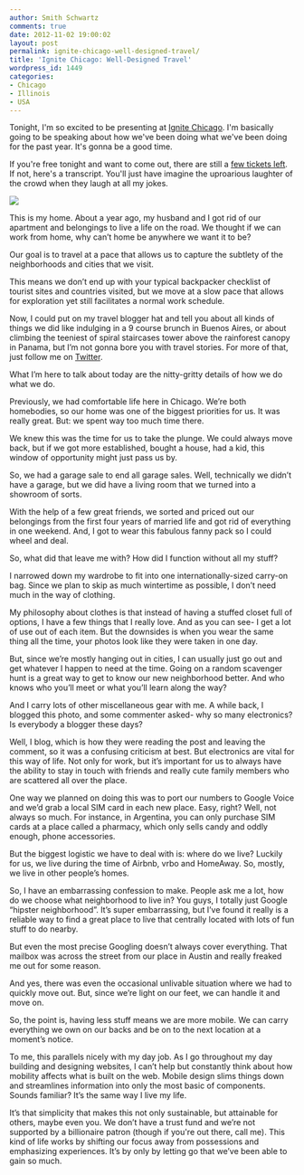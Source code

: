 ```yaml
---
author: Smith Schwartz
comments: true
date: 2012-11-02 19:00:02
layout: post
permalink: ignite-chicago-well-designed-travel/
title: 'Ignite Chicago: Well-Designed Travel'
wordpress_id: 1449
categories:
- Chicago
- Illinois
- USA
---
```


Tonight, I'm so excited to be presenting at [Ignite Chicago](http://www.ignitechi.org/). I'm basically going to be speaking about how we've been doing what we've been doing for the past year. It's gonna be a good time.

If you're free tonight and want to come out, there are still a [few tickets left](http://www.ignitechi.org/#register-anchor). If not, here's a transcript. You'll just have imagine the uproarious laughter of the crowd when they laugh at all my jokes. 

![](http://schwartzography.com/wp-content/uploads/2012/11/Suitcases.jpg)

This is my home. About a year ago, my husband and I got rid of our apartment and belongings to live a life on the road. We thought if we can work from home, why can’t home be anywhere we want it to be?

Our goal is to travel at a pace that allows us to capture the subtlety of the neighborhoods and cities that we visit. 

This means we don’t end up with your typical backpacker checklist of tourist sites and countries visited, but we move at a slow pace that allows for exploration yet still facilitates a normal work schedule. 

Now, I could put on my travel blogger hat and tell you about all kinds of things we did like indulging in a 9 course brunch in Buenos Aires, or about climbing the teeniest of spiral staircases tower above the rainforest canopy in Panama, but I’m not gonna bore you with travel stories. For more of that, just follow me on [Twitter](https://twitter.com/smithschwartz).

What I’m here to talk about today are the nitty-gritty details of how we do what we do.

Previously, we had comfortable life here in Chicago. We’re both homebodies, so our home was one of the biggest priorities for us. It was really great. But: we spent way too much time there.

We knew this was the time for us to take the plunge. We could always move back, but if we got more established, bought a house, had a kid, this window of opportunity might just pass us by. 

So, we had a garage sale to end all garage sales. Well, technically we didn’t have a garage, but we did have a living room that we turned into a showroom of sorts. 

With the help of a few great friends, we sorted and priced out our belongings from the first four years of married life and got rid of everything in one weekend. And, I got to wear this fabulous fanny pack so I could wheel and deal.

So, what did that leave me with? How did I function without all my stuff?

I narrowed down my wardrobe to fit into one internationally-sized carry-on bag. Since we plan to skip as much wintertime as possible, I don’t need much in the way of clothing. 

My philosophy about clothes is that instead of having a stuffed closet full of options, I have a few things that I really love. And as you can see- I get a lot of use out of each item. But the downsides is when you wear the same thing all the time, your photos look like they were taken in one day.

But, since we’re mostly hanging out in cities, I can usually just go out and get whatever I happen to need at the time. Going on a random scavenger hunt is a great way to get to know our new neighborhood better. And who knows who you’ll meet or what you’ll learn along the way?

And I carry lots of other miscellaneous gear with me. A while back, I blogged this photo, and some commenter asked- why so many electronics? Is everybody a blogger these days?

Well, I blog, which is how they were reading the post and leaving the comment, so it was a confusing criticism at best. But electronics are vital for this way of life. Not only for work, but it’s important for us to always have the ability to stay in touch with friends and really cute family members who are scattered all over the place. 

One way we planned on doing this was to port our numbers to Google Voice and we’d grab a local SIM card in each new place. Easy, right? Well, not always so much. For instance, in Argentina, you can only purchase SIM cards at a place called a pharmacy, which only sells candy and oddly enough, phone accessories.

But the biggest logistic we have to deal with is: where do we live? Luckily for us, we live during the time of Airbnb, vrbo and HomeAway. So, mostly, we live in other people’s homes.

So, I have an embarrassing confession to make. People ask me a lot, how do we choose what neighborhood to live in? You guys, I totally just Google “hipster neighborhood”. It’s super embarrassing, but I’ve found it really is a reliable way to find a great place to live that centrally located with lots of fun stuff to do nearby.

But even the most precise Googling doesn’t always cover everything. That mailbox was across the street from our place in Austin and really freaked me out for some reason. 

And yes, there was even the occasional unlivable situation where we had to quickly move out. But, since we’re light on our feet, we can handle it and move on. 

So, the point is, having less stuff means we are more mobile. We can carry everything we own on our backs and be on to the next location at a moment’s notice. 

To me, this parallels nicely with my day job. As I go throughout my day building and designing websites, I can’t help but constantly think about how mobility affects what is built on the web. Mobile design slims things down and streamlines information into only the most basic of components. Sounds familiar? It’s the same way I live my life.

It’s that simplicity that makes this not only sustainable, but attainable for others, maybe even you. We don’t have a trust fund and we’re not supported by a billionaire patron (though if you're out there, call me). This kind of life works by shifting our focus away from possessions and emphasizing experiences. It’s by only by letting go that we’ve been able to gain so much.







